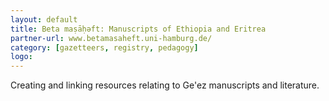 ```yaml
---
layout: default
title: Beta maṣāḥǝft: Manuscripts of Ethiopia and Eritrea
partner-url: www.betamasaheft.uni-hamburg.de/
category: [gazetteers, registry, pedagogy]
logo: 
---
```

Creating and linking resources relating to Ge'ez manuscripts and literature.